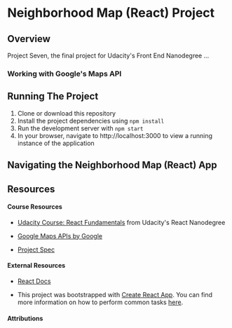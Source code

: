# Neighborhood Map (React) Project

## Overview

Project Seven, the final project for Udacity's Front End Nanodegree ...


### Working with Google's Maps API




## Running The Project

1. Clone or download this repository
2. Install the project dependencies using `npm install`
3. Run the development server with `npm start`
4. In your browser, navigate to http://localhost:3000 to view a running instance of the application


## Navigating the Neighborhood Map (React) App




## Resources

#### Course Resources

- [Udacity Course: React Fundamentals](https://www.udacity.com/course/react-nanodegree--nd019) from Udacity's React Nanodegree

- [Google Maps APIs by Google](https://www.udacity.com/course/google-maps-apis--ud864)

- [Project Spec](https://review.udacity.com/#!/rubrics/1351/view)


#### External Resources

- [React Docs](https://reactjs.org/docs/getting-started.html?no-cache=1)

- This project was bootstrapped with [Create React App](https://github.com/facebookincubator/create-react-app). You can find more information on how to perform common tasks [here](https://github.com/facebookincubator/create-react-app/blob/master/packages/react-scripts/template/README.md).


#### Attributions

